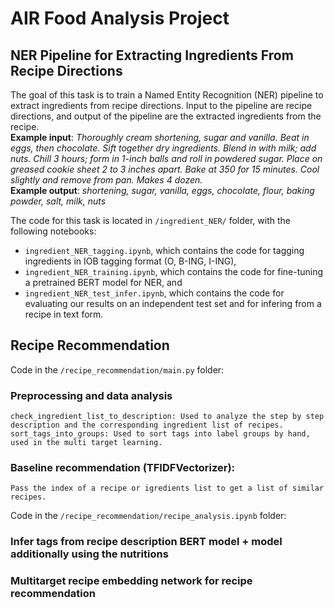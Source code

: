 # AIR Food Analysis Project

## NER Pipeline for Extracting Ingredients From Recipe Directions

The goal of this task is to train a Named Entity Recognition (NER) pipeline
to extract ingredients from recipe directions. Input to the pipeline are recipe
directions, and output of the pipeline are the extracted ingredients from the
recipe.  
**Example input**: *Thoroughly cream shortening, sugar and vanilla. Beat in
eggs, then chocolate. Sift together dry ingredients. Blend in with milk; add nuts.
Chill 3 hours; form in 1-inch balls and roll in powdered sugar. Place on greased
cookie sheet 2 to 3 inches apart. Bake at 350 for 15 minutes. Cool slightly
and remove from pan. Makes 4 dozen.*  
**Example output**: *shortening, sugar, vanilla, eggs, chocolate, flour, baking
powder, salt, milk, nuts*

The code for this task is located in `/ingredient_NER/` folder, with the following notebooks:
- `ingredient_NER_tagging.ipynb`, which contains the code for tagging ingredients in IOB tagging format (O, B-ING, I-ING),
- `ingredient_NER_training.ipynb`, which contains the code for fine-tuning a pretrained BERT model for NER, and
- `ingredient_NER_test_infer.ipynb`, which contains the code for evaluating our results on an independent test set and for infering from a recipe in text form.

## Recipe Recommendation

Code in the `/recipe_recommendation/main.py` folder: 

### Preprocessing and data analysis
    check_ingredient_list_to_description: Used to analyze the step by step description and the corresponding ingredient list of recipes.
    sort_tags_into_groups: Used to sort tags into label groups by hand, used in the multi target learning. 

### Baseline recommendation (TFIDFVectorizer):
    Pass the index of a recipe or igredients list to get a list of similar recipes. 


Code in the `/recipe_recommendation/recipe_analysis.ipynb` folder: 

### Infer tags from recipe description BERT model + model additionally using the nutritions
### Multitarget recipe embedding network for recipe recommendation